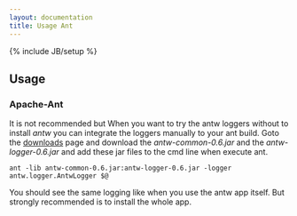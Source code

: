 ```yaml
---
layout: documentation
title: Usage Ant
---
```

{% include JB/setup %}

## Usage

### Apache-Ant
It is not recommended but When you want to try the antw loggers without to install *antw* you can integrate the loggers manually to your ant build.
Goto the [downloads](/downloads) page and download the *antw-common-0.6.jar* and the *antw-logger-0.6.jar* and add these jar files to the cmd line when execute ant.

    ant -lib antw-common-0.6.jar:antw-logger-0.6.jar -logger antw.logger.AntwLogger $@

You should see the same logging like when you use the antw app itself. But strongly recommended is to install the whole app.


